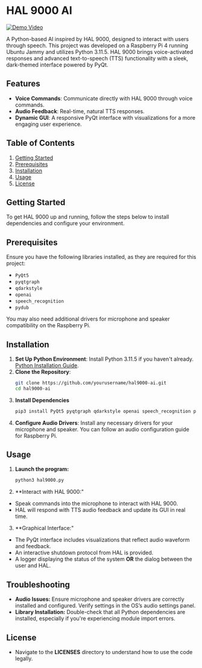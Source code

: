 # HAL 9000 AI
[![Demo Video](https://img.youtube.com/vi/3mp2JN1xlK4/0.jpg)](https://www.youtube.com/shorts/3mp2JN1xlK4)

A Python-based AI inspired by HAL 9000, designed to interact with users through speech. This project was developed on a Raspberry Pi 4 running Ubuntu Jammy and utilizes Python 3.11.5. HAL 9000 brings voice-activated responses and advanced text-to-speech (TTS) functionality with a sleek, dark-themed interface powered by PyQt.

## Features
- **Voice Commands**: Communicate directly with HAL 9000 through voice commands.
- **Audio Feedback**: Real-time, natural TTS responses.
- **Dynamic GUI**: A responsive PyQt interface with visualizations for a more engaging user experience.

## Table of Contents
1. [Getting Started](#getting-started)
2. [Prerequisites](#prerequisites)
3. [Installation](#installation)
4. [Usage](#usage)
5. [License](#license)

## Getting Started
To get HAL 9000 up and running, follow the steps below to install dependencies and configure your environment.

## Prerequisites
Ensure you have the following libraries installed, as they are required for this project:
- `PyQt5`
- `pyqtgraph`
- `qdarkstyle`
- `openai`
- `speech_recognition`
- `pydub`

You may also need additional drivers for microphone and speaker compatibility on the Raspberry Pi.

## Installation
1. **Set Up Python Environment**: Install Python 3.11.5 if you haven't already. [Python Installation Guide](https://www.python.org/downloads/).
2. **Clone the Repository**:
   ```bash
   git clone https://github.com/yourusername/hal9000-ai.git
   cd hal9000-ai
   ```
3. **Install Dependencies**
   ```bash
   pip3 install PyQt5 pyqtgraph qdarkstyle openai speech_recognition pydub
   ```
4. **Configure Audio Drivers**: Install any necessary drivers for your microphone and speaker. You can follow an audio configuration guide for Raspberry Pi.

## Usage
1. **Launch the program:**
   ```bash
   python3 hal9000.py
   ```
2. **Interact with HAL 9000:"
- Speak commands into the microphone to interact with HAL 9000.
- HAL will respond with TTS audio feedback and update its GUI in real time.
3. **Graphical Interface:"
- The PyQt interface includes visualizations that reflect audio waveform and feedback.
- An interactive shutdown protocol from HAL is provided.
- A logger displaying the status of the system **OR** the dialog between the user and HAL.

## Troubleshooting
- **Audio Issues:** Ensure microphone and speaker drivers are correctly installed and configured. Verify settings in the OS’s audio settings panel.
- **Library Installation:** Double-check that all Python dependencies are installed, especially if you're experiencing module import errors.

## License
- Navigate to the **LICENSES** directory to understand how to use the code legally.



